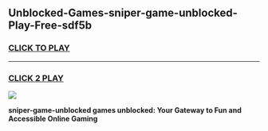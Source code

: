 
## Unblocked-Games-sniper-game-unblocked-Play-Free-sdf5b
<h3>
<a href="https://premium76.site?title=sniper-game-unblocked&ref=10A">CLICK TO PLAY</a></h3>
<hr>

<h3>
<a href="https://premium76.site?title=sniper-game-unblocked&ref=10A">CLICK 2 PLAY</a>
  
</h3>

<a href="https://premium76.site?title=sniper-game-unblocked&ref=10A"><img src="https://clearcache.store/games.png"></a>


**sniper-game-unblocked games unblocked: Your Gateway to Fun and Accessible Online Gaming**
